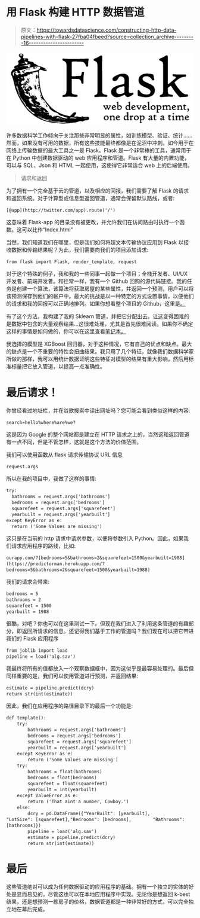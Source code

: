 # 用 Flask 构建 HTTP 数据管道

> 原文：<https://towardsdatascience.com/constructing-http-data-pipelines-with-flask-27fba04fbeed?source=collection_archive---------16----------------------->

![](img/cc4849de251df6f33aaed5584c975018.png)

许多数据科学工作倾向于关注那些非常明显的属性，如训练模型、验证、统计……然而，如果没有可用的数据，所有这些技能最终都像是在泥沼中冲刺。如今用于在网络上传输数据的最大工具之一是 Flask。Flask 是一个非常棒的工具，通常用于在 Python 中创建数据驱动的 web 应用程序和管道。Flask 有大量的内置功能，可以与 SQL、Json 和 HTML 一起使用，这使得它非常适合 web 上的后端使用。

> 请求和返回

为了拥有一个完全基于云的管道，以及相应的回报，我们需要了解 Flask 的请求和返回系统。对于计算型或信息型返回管道，通常会保留默认路线，或者:

```
[@app](http://twitter.com/app).route('/')
```

这意味着 Flask-app 的目录没有被更改，并允许我们在访问路由时执行一个函数。这可以比作“Index.html”

当然，我们知道我们在哪里，但是我们如何将超文本传输协议应用到 Flask 以接收数据和传输结果呢？为此，我们需要向我们的项目添加请求:

```
from flask import Flask, render_template, request
```

对于这个特殊的例子，我和我的一些同事一起做一个项目；全栈开发者、UI/UX 开发者、前端开发者。和往常一样，我有一个 Github 回购的源代码链接。我的任务是创建一个算法，该算法将获取房屋的某些属性，并返回一个预测，用户可以将该预测保存到他们的帐户中。最大的挑战是以一种特定的方式设置事情，以便他们的请求和我的回报可以正确地排列。如果你想看整个项目的 Github，这里是[。](https://github.com/FTBW-AppraisersBFF)

有了这个方法，我构建了我的 Sklearn 管道，并把它分配出去。让这变得困难的是数据中包含的大量观察结果…这很难处理，尤其是首先很难阅读。如果你不确定这样的事情是如何做的，你可以在这里查看[笔记本。](https://github.com/emmettgb/Emmetts-DS-NoteBooks/blob/master/Python3/Exploratory_zillow.ipynb)

我选择的模型是 XGBoost 回归器，对于这种情况，它有自己的优点和缺点。最大的缺点是一个不重要的特性会扭曲结果。我只用了几个特征，就像我们数据科学家所做的那样，我可以用统计数据证明这些特征对模型的结果有重大影响，然后用标准标量把它放入管道，以提高一点准确性。

# 最后请求！

你曾经看过地址栏，并在谷歌搜索中读出网址吗？您可能会看到类似这样的内容:

```
search=hello%where%are%we?
```

这是因为 Google 的整个网站都是建立在 HTTP 请求之上的，当然这和返回管道有一点不同，但是不管怎样，这就是这个方法的价值范围。

我们可以使用函数从 flask 请求传输协议 URL 信息

```
request.args
```

所以在我的项目中，我做了这样的事情:

```
try:        
  bathrooms = request.args['bathrooms']        
  bedrooms = request.args['bedrooms']        
  squarefeet = request.args['squarefeet']        
  yearbuilt = request.args['yearbuilt']    
except KeyError as e:        
  return ('Some Values are missing')
```

这只是在当前的 http 请求中请求参数，以便将参数引入 Python。因此，如果我们请求应用程序的路线，比如:

```
ourapp.com/?[bedrooms=5&bathrooms=2&squarefeet=1500&yearbuilt=1988](https://predictorman.herokuapp.com/?bedrooms=5&bathrooms=2&squarefeet=1500&yearbuilt=1988)
```

我们的请求会带来:

```
bedrooms = 5
bathrooms = 2
squarefeet = 1500
yearbuilt = 1988
```

很酷，对吧？你也可以在这里测试一下。但现在我们进入了利用这条管道的有趣部分，即返回所请求的信息。还记得我们基于工作的管道吗？我们现在可以把它带进我们的 Flask 应用程序

```
from joblib import load
pipeline = load('alg.sav')
```

我最终将所有的值都放入一个观察数据框中，因为这似乎是最容易处理的。最后但同样重要的是，我们可以使用管道进行预测，并返回结果:

```
estimate = pipeline.predict(dcry)        
return str(int(estimate))
```

因此，我们在应用程序的路径目录下的最后一个功能是:

```
def template():
    try:
        bathrooms = request.args['bathrooms']
        bedrooms = request.args['bedrooms']
        squarefeet = request.args['squarefeet']
        yearbuilt = request.args['yearbuilt']
    except KeyError as e:
        return ('Some Values are missing')
    try:
        bathrooms = float(bathrooms)
        bedrooms = float(bedrooms)
        squarefeet = float(squarefeet)
        yearbuilt = int(yearbuilt)
    except ValueError as e:
        return ('That aint a number, Cowboy.')
    else:
        dcry = pd.DataFrame({"YearBuilt": [yearbuilt],        "LotSize": [squarefeet],"Bedrooms": [bedrooms],        "Bathrooms": [bathrooms]})
        pipeline = load('alg.sav')
        estimate = pipeline.predict(dcry)
        return str(int(estimate))
```

# 最后

这些管道绝对可以成为任何数据驱动的应用程序的基础。拥有一个独立的实体的好处是显而易见的，尽管这也可以在本地应用程序中实现。无论你是想返回 k-best 结果，还是想预测一栋房子的价格，数据管道都是一种非常好的方式，可以完全独立地在幕后完成。
